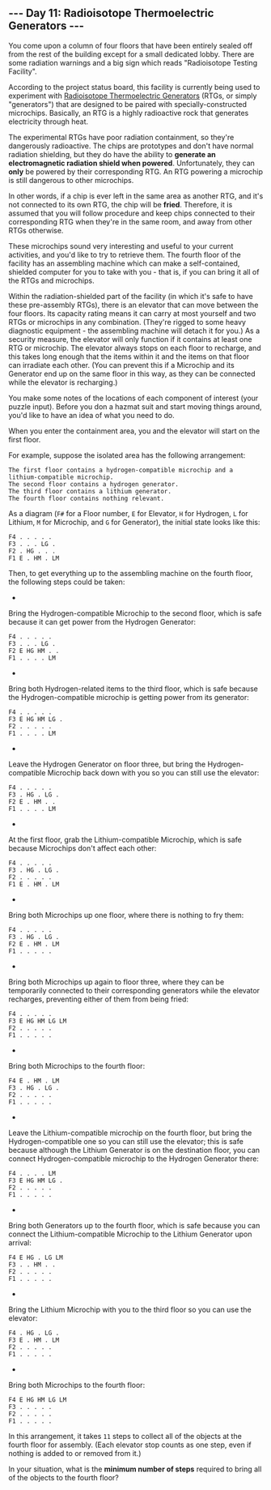 ## --- Day 11: Radioisotope Thermoelectric Generators ---

You come upon a column of four floors that have been entirely sealed off from the rest of the building except for a small dedicated lobby. There are some radiation warnings and a big sign which reads "Radioisotope Testing Facility".

According to the project status board, this facility is currently being used to experiment with [Radioisotope Thermoelectric Generators](https://en.wikipedia.org/wiki/Radioisotope__thermoelectric__generator) (RTGs, or simply "generators") that are designed to be paired with specially-constructed microchips. Basically, an RTG is a highly radioactive rock that generates electricity through heat.

The experimental RTGs have poor radiation containment, so they're dangerously radioactive. The chips are prototypes and don't have normal radiation shielding, but they do have the ability to __generate an electromagnetic radiation shield when powered__. Unfortunately, they can __only__ be powered by their corresponding RTG. An RTG powering a microchip is still dangerous to other microchips.

In other words, if a chip is ever left in the same area as another RTG, and it's not connected to its own RTG, the chip will be __fried__. Therefore, it is assumed that you will follow procedure and keep chips connected to their corresponding RTG when they're in the same room, and away from other RTGs otherwise.

These microchips sound very interesting and useful to your current activities, and you'd like to try to retrieve them. The fourth floor of the facility has an assembling machine which can make a self-contained, shielded computer for you to take with you - that is, if you can bring it all of the RTGs and microchips.

Within the radiation-shielded part of the facility (in which it's safe to have these pre-assembly RTGs), there is an elevator that can move between the four floors. Its capacity rating means it can carry at most yourself and two RTGs or microchips in any combination. (They're rigged to some heavy diagnostic equipment - the assembling machine will detach it for you.) As a security measure, the elevator will only function if it contains at least one RTG or microchip. The elevator always stops on each floor to recharge, and this takes long enough that the items within it and the items on that floor can irradiate each other. (You can prevent this if a Microchip and its Generator end up on the same floor in this way, as they can be connected while the elevator is recharging.)

You make some notes of the locations of each component of interest (your puzzle input). Before you don a hazmat suit and start moving things around, you'd like to have an idea of what you need to do.

When you enter the containment area, you and the elevator will start on the first floor.

For example, suppose the isolated area has the following arrangement:

```
The first floor contains a hydrogen-compatible microchip and a lithium-compatible microchip.
The second floor contains a hydrogen generator.
The third floor contains a lithium generator.
The fourth floor contains nothing relevant.
```

As a diagram (`F#` for a Floor number, `E` for Elevator, `H` for Hydrogen, `L` for Lithium, `M` for Microchip, and `G` for Generator), the initial state looks like this:

```
F4 . . . . .  
F3 . . . LG .  
F2 . HG . . .  
F1 E . HM . LM
```

Then, to get everything up to the assembling machine on the fourth floor, the following steps could be taken:

- 

Bring the Hydrogen-compatible Microchip to the second floor, which is safe because it can get power from the Hydrogen Generator:

```
F4 . . . . .  
F3 . . . LG .  
F2 E HG HM . .  
F1 . . . . LM
```
- 

Bring both Hydrogen-related items to the third floor, which is safe because the Hydrogen-compatible microchip is getting power from its generator:

```
F4 . . . . .  
F3 E HG HM LG .  
F2 . . . . .  
F1 . . . . LM
```
- 

Leave the Hydrogen Generator on floor three, but bring the Hydrogen-compatible Microchip back down with you so you can still use the elevator:

```
F4 . . . . .  
F3 . HG . LG .  
F2 E . HM . .  
F1 . . . . LM
```
- 

At the first floor, grab the Lithium-compatible Microchip, which is safe because Microchips don't affect each other:

```
F4 . . . . .  
F3 . HG . LG .  
F2 . . . . .  
F1 E . HM . LM
```
- 

Bring both Microchips up one floor, where there is nothing to fry them:

```
F4 . . . . .  
F3 . HG . LG .  
F2 E . HM . LM 
F1 . . . . .
```
- 

Bring both Microchips up again to floor three, where they can be temporarily connected to their corresponding generators while the elevator recharges, preventing either of them from being fried:

```
F4 . . . . .  
F3 E HG HM LG LM 
F2 . . . . .  
F1 . . . . .
```
- 

Bring both Microchips to the fourth floor:

```
F4 E . HM . LM 
F3 . HG . LG .  
F2 . . . . .  
F1 . . . . .
```
- 

Leave the Lithium-compatible microchip on the fourth floor, but bring the Hydrogen-compatible one so you can still use the elevator; this is safe because although the Lithium Generator is on the destination floor, you can connect Hydrogen-compatible microchip to the Hydrogen Generator there:

```
F4 . . . . LM 
F3 E HG HM LG .  
F2 . . . . .  
F1 . . . . .
```
- 

Bring both Generators up to the fourth floor, which is safe because you can connect the Lithium-compatible Microchip to the Lithium Generator upon arrival:

```
F4 E HG . LG LM 
F3 . . HM . .  
F2 . . . . .  
F1 . . . . .
```
- 

Bring the Lithium Microchip with you to the third floor so you can use the elevator:

```
F4 . HG . LG .  
F3 E . HM . LM 
F2 . . . . .  
F1 . . . . .
```
- 

Bring both Microchips to the fourth floor:

```
F4 E HG HM LG LM 
F3 . . . . .  
F2 . . . . .  
F1 . . . . .
```

In this arrangement, it takes `11` steps to collect all of the objects at the fourth floor for assembly. (Each elevator stop counts as one step, even if nothing is added to or removed from it.)

In your situation, what is the __minimum number of steps__ required to bring all of the objects to the fourth floor?


